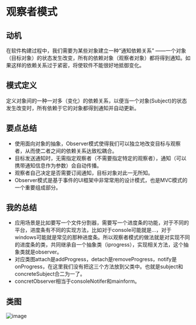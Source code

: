 # 观察者模式
## 动机
在软件构建过程中，我们需要为某些对象建立一种“通知依赖关系” ——一个对象（目标对象）的状态发生改变，所有的依赖对象（观察者对象）都将得到通知。如果这样的依赖关系过于紧密，将使软件不能很好地抵御变化。
## 模式定义
定义对象间的一种一对多（变化）的依赖关系，以便当一个对象(Subject)的状态发生改变时，所有依赖于它的对象都得到通知并自动更新。
## 要点总结
- 使用面向对象的抽象，Observer模式使得我们可以独立地改变目标与观察者，从而使二者之间的依赖关系达致松耦合。
- 目标发送通知时，无需指定观察者（不需要指定特定的观察者），通知（可以携带通知信息作为参数）会自动传播。
- 观察者自己决定是否需要订阅通知，目标对象对此一无所知。
- Observer模式是基于事件的UI框架中非常常用的设计模式，也是MVC模式的一个重要组成部分。
## 我的总结
- 应用场景是比如要写一个文件分割器，需要写一个进度条的功能，对于不同的平台，进度条有不同的实现方法，比如对于console可能就是...，对于windows可能就是常见的那种进度条。所以观察者模式的做法就是对实现不同的进度条的类，共同继承自一个抽象类（iprogress），实现相关方法，这个抽象类就是observer。
- 对应类图attach是addProgress，detach是removeProgress，notify是onProgress，在这里我们没有把这三个方法放到父类中。也就是subject和concreteSubject合二为一了。
- concretObserver相当于consoleNotifer和mainform。
## 类图
![image](https://github.com/buptzqr/CPP-Design-Patterns/blob/master/IMAGE/%E8%A7%82%E5%AF%9F%E8%80%85%E6%A8%A1%E5%BC%8F/%E7%B1%BB%E5%9B%BE.png)